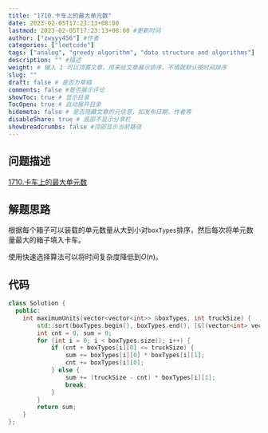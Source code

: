 ```yaml
---
title: "1710.卡车上的最大单元数"
date: 2023-02-05T17:23:13+08:00
lastmod: 2023-02-05T17:23:13+08:00 #更新时间
author: ["zwyyy456"] #作者
categories: ["leetcode"]
tags: ["analog", "greedy algorithm", "data structure and algorithms"]
description: "" #描述
weight: # 输入 1 可以顶置文章，用来给文章展示排序，不填就默认按时间排序
slug: ""
draft: false # 是否为草稿
comments: false #是否展示评论
showToc: true # 显示目录
TocOpen: true # 自动展开目录
hidemeta: false # 是否隐藏文章的元信息，如发布日期、作者等
disableShare: true # 底部不显示分享栏
showbreadcrumbs: false #顶部显示当前路径
---
```

## 问题描述
[1710.卡车上的最大单元数](https://leetcode.cn/problems/maximum-units-on-a-truck/)

## 解题思路
根据每个箱子可以装载的单元数量从大到小对`boxTypes`排序，然后每次将单元数量最大的箱子填入卡车。

使用快速选择算法可以将时间复杂度降低到$O(n)$。

## 代码
```cpp
class Solution {
  public:
    int maximumUnits(vector<vector<int>> &boxTypes, int truckSize) {
        std::sort(boxTypes.begin(), boxTypes.end(), [&](vector<int> vec1, vector<int> vec2) { return vec1[1] >= vec2[1]; });
        int cnt = 0, sum = 0;
        for (int i = 0; i < boxTypes.size(); i++) {
            if (cnt + boxTypes[i][0] <= truckSize) {
                sum += boxTypes[i][0] * boxTypes[i][1];
                cnt += boxTypes[i][0];
            } else {
                sum += (truckSize - cnt) * boxTypes[i][1];
                break;
            }
        }
        return sum;
    }
};
```


